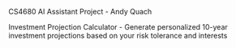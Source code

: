 CS4680 AI Assistant Project - Andy Quach

Investment Projection Calculator - Generate personalized 10-year investment projections based on your risk tolerance and interests


